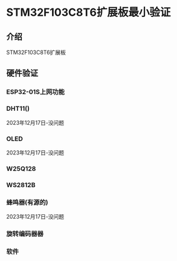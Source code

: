 # STM32F103C8T6扩展板最小验证



## 介绍



STM32F103C8T6扩展板





## 硬件验证



### ESP32-01S上网功能





### DHT11()

2023年12月17日-没问题

### OLED

2023年12月17日-没问题

### W25Q128









### WS2812B



###  蜂鸣器(有源的)

2023年12月17日-没问题



### 旋转编码器器













### 





### 软件













